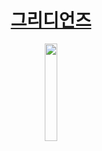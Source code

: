 # <div align="center"><a href="https://github.com/gridtown/gridianz"> 그리디언즈
</a></div>

<div align="center">
<img width="20%" src="https://user-images.githubusercontent.com/102597172/220950190-581cab79-b471-4e4c-97ec-b403557ddade.png">
</div>

